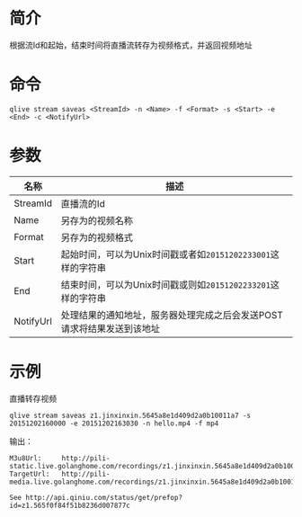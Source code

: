 # 简介

根据流Id和起始，结束时间将直播流转存为视频格式，并返回视频地址

# 命令

```
qlive stream saveas <StreamId> -n <Name> -f <Format> -s <Start> -e <End> -c <NotifyUrl>
```

# 参数

|名称|描述|
|--------|---------|
|StreamId|直播流的Id|
|Name|另存为的视频名称|
|Format|另存为的视频格式|
|Start|起始时间，可以为Unix时间戳或者如`20151202233001`这样的字符串|
|End|结束时间，可以为Unix时间戳或则如`20151202233201`这样的字符串|
|NotifyUrl|处理结果的通知地址，服务器处理完成之后会发送POST请求将结果发送到该地址|

# 示例

直播转存视频

```
qlive stream saveas z1.jinxinxin.5645a8e1d409d2a0b10011a7 -s 20151202160000 -e 20151202163030 -n hello.mp4 -f mp4
```

输出：

```
M3u8Url:	 http://pili-static.live.golanghome.com/recordings/z1.jinxinxin.5645a8e1d409d2a0b10011a7/hello.m3u8
TargetUrl:	 http://pili-media.live.golanghome.com/recordings/z1.jinxinxin.5645a8e1d409d2a0b10011a7/hello.mp4

See http://api.qiniu.com/status/get/prefop?id=z1.565f0f84f51b8236d007877c
```